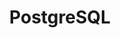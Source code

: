---
content-type: "api-form"
form-type: "destination"
key: "destination-form-properties-postgresql-object"

title: "PostgreSQL"
description: "A PostgreSQL destination connection writes data to a PostgreSQL database and corresponds to the destination type = `postgres`."

object-attributes:
  - name: "host"
    type: "string"
    description: "The IP address or hostname of the database server."

  - name: "port"
    type: "integer"
    description: "The port of the database server."

  - name: "database"
    type: "string"
    description: "The name of the logical database to connect to."

  - name: "username"
    type: "string"
    description: "The username of the database user."

  - name: "password"
    type: "string"
    description: "The password for the user connecting to the database server. **Note**: This property will never be returned by the API, but it can be submitted when creating or modifying a connection."

  - name: "ssl"
    type: "boolean"
    description: "If `true`, SSL will be used to connect to the database."

examples:
  - code: |
      {
         "connection":{
            "host":"postgres.some-host.com",
            "port":5432,
            "database":"stitch",
            "username":"stitch_user",
            "password":"<PASSWORD>",
            "ssl":true
         }
      }
---